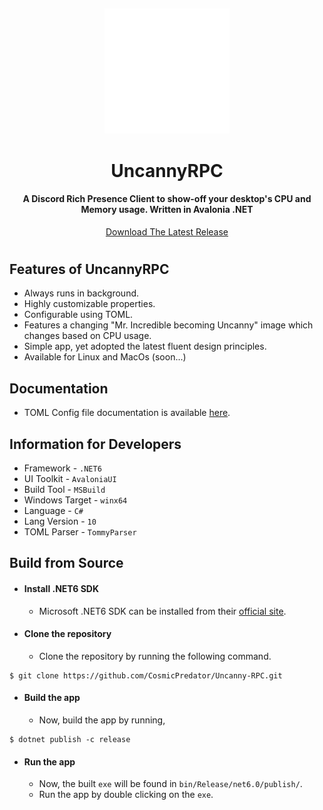 <div align="center">

## 

<img width="200" src="https://raw.githubusercontent.com/CosmicPredator/Uncanny-RPC/devel/Assets/main-logo-hd.png">

# UncannyRPC

#### A Discord Rich Presence Client to show-off your desktop's CPU and Memory usage. Written in Avalonia .NET

[Download The Latest Release](https://github.com/CosmicPredator/Uncanny-RPC/releases)

</div>

# 

## Features of UncannyRPC

- Always runs in background.
- Highly customizable properties.
- Configurable using TOML.
- Features a changing "Mr. Incredible becoming Uncanny" image which changes based on CPU usage.
- Simple app, yet adopted the latest fluent design principles.
- Available for Linux and MacOs (soon...)

## Documentation
- TOML Config file documentation is available [here](https://github.com/CosmicPredator/Uncanny-RPC/blob/devel/docs/Config.md).

## Information for Developers

- Framework - `.NET6`
- UI Toolkit - `AvaloniaUI`
- Build Tool - `MSBuild`
- Windows Target - `winx64`
- Language - `C#`
- Lang Version - `10`
- TOML Parser - `TommyParser`

## Build from Source



- #### Install .NET6 SDK

  - Microsoft .NET6 SDK can be installed from their [official site](https://dotnet.microsoft.com/en-us/download/dotnet/6.0).


- #### Clone the repository

    - Clone the repository by running the following command.

```
$ git clone https://github.com/CosmicPredator/Uncanny-RPC.git
```

- #### Build the app
  - Now, build the app by running,

```
$ dotnet publish -c release
```

- #### Run the app
  - Now, the built `exe` will be found in `bin/Release/net6.0/publish/`.
  - Run the app by double clicking on the `exe`.